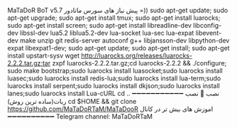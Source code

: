    MaTaDoR BoT v5.7 
پیش نیاز های سورس ماتادور =))
sudo apt-get update; sudo apt-get upgrade; sudo apt-get install tmux; sudo apt-get install luarocks; sudo apt-get install screen; sudo apt-get install libreadline-dev libconfig-dev libssl-dev lua5.2 liblua5.2-dev lua-socket lua-sec lua-expat libevent-dev make unzip git redis-server autoconf g++ libjansson-dev libpython-dev expat libexpat1-dev; sudo apt-get update; sudo apt-get install; sudo apt-get install upstart-sysv
wget http://luarocks.org/releases/luarocks-2.2.2.tar.gz;tar zxpf luarocks-2.2.2.tar.gz;cd luarocks-2.2.2 && ./configure; sudo make bootstrap;sudo luarocks install luasocket;sudo luarocks install luasec;sudo luarocks install redis-lua;sudo luarocks install lua-term;sudo luarocks install serpent;sudo luarocks install dkjson;sudo luarocks install lanes;sudo luarocks install Lua-cURL
cd ..
➖➖➖➖➖➖➖➖➖➖➖
نصب 🚀
نصب ربات(ساده ترین روش) 
cd $HOME && git clone https://github.com/MaTaDoRTaM/MaTaDooR
اموزش های بیش تر در کانال
➖➖➖➖➖➖➖➖➖➖
Telegram channel:
MaTaDoRTaM
